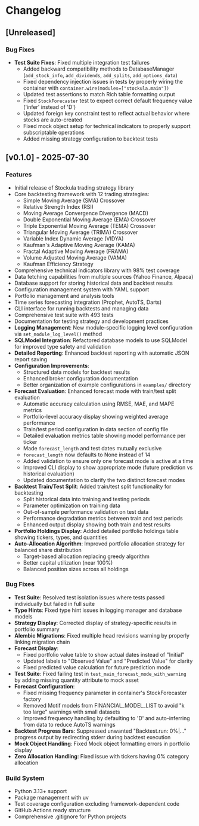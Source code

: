 # Changelog

## [Unreleased]

### Bug Fixes

- **Test Suite Fixes**: Fixed multiple integration test failures
  - Added backward compatibility methods to DatabaseManager (`add_stock_info`, `add_dividends`, `add_splits`, `add_options_data`)
  - Fixed dependency injection issues in tests by properly wiring the container with `container.wire(modules=["stockula.main"])`
  - Updated test assertions to match Rich table formatting output
  - Fixed `StockForecaster` test to expect correct default frequency value ('infer' instead of 'D')
  - Updated foreign key constraint test to reflect actual behavior where stocks are auto-created
  - Fixed mock object setup for technical indicators to properly support subscriptable operations
  - Added missing strategy configuration to backtest tests

## [v0.1.0] - 2025-07-30

### Features

- Initial release of Stockula trading strategy library
- Core backtesting framework with 12 trading strategies:
  - Simple Moving Average (SMA) Crossover
  - Relative Strength Index (RSI)
  - Moving Average Convergence Divergence (MACD)
  - Double Exponential Moving Average (EMA) Crossover
  - Triple Exponential Moving Average (TEMA) Crossover
  - Triangular Moving Average (TRIMA) Crossover
  - Variable Index Dynamic Average (VIDYA)
  - Kaufman's Adaptive Moving Average (KAMA)
  - Fractal Adaptive Moving Average (FRAMA)
  - Volume Adjusted Moving Average (VAMA)
  - Kaufman Efficiency Strategy
- Comprehensive technical indicators library with 98% test coverage
- Data fetching capabilities from multiple sources (Yahoo Finance, Alpaca)
- Database support for storing historical data and backtest results
- Configuration management system with YAML support
- Portfolio management and analysis tools
- Time series forecasting integration (Prophet, AutoTS, Darts)
- CLI interface for running backtests and managing data
- Comprehensive test suite with 493 tests
- Documentation for testing strategy and development practices
- **Logging Management**: New module-specific logging level configuration via `set_module_log_level()` method
- **SQLModel Integration**: Refactored database models to use SQLModel for improved type safety and validation
- **Detailed Reporting**: Enhanced backtest reporting with automatic JSON report saving
- **Configuration Improvements**:
  - Structured data models for backtest results
  - Enhanced broker configuration documentation
  - Better organization of example configurations in `examples/` directory
- **Forecast Evaluation**: Enhanced forecast mode with train/test split evaluation
  - Automatic accuracy calculation using RMSE, MAE, and MAPE metrics
  - Portfolio-level accuracy display showing weighted average performance
  - Train/test period configuration in data section of config file
  - Detailed evaluation metrics table showing model performance per ticker
  - Made `forecast_length` and test dates mutually exclusive
  - `forecast_length` now defaults to None instead of 14
  - Added validation to ensure only one forecast mode is active at a time
  - Improved CLI display to show appropriate mode (future prediction vs historical evaluation)
  - Updated documentation to clarify the two distinct forecast modes
- **Backtest Train/Test Split**: Added train/test split functionality for backtesting
  - Split historical data into training and testing periods
  - Parameter optimization on training data
  - Out-of-sample performance validation on test data
  - Performance degradation metrics between train and test periods
  - Enhanced output display showing both train and test results
- **Portfolio Holdings Display**: Added detailed portfolio holdings table showing tickers, types, and quantities
- **Auto-Allocation Algorithm**: Improved portfolio allocation strategy for balanced share distribution
  - Target-based allocation replacing greedy algorithm
  - Better capital utilization (near 100%)
  - Balanced position sizes across all holdings

### Bug Fixes

- **Test Suite**: Resolved test isolation issues where tests passed individually but failed in full suite
- **Type Hints**: Fixed type hint issues in logging manager and database models
- **Strategy Display**: Corrected display of strategy-specific results in portfolio summary
- **Alembic Migrations**: Fixed multiple head revisions warning by properly linking migration chain
- **Forecast Display**:
  - Fixed portfolio value table to show actual dates instead of "Initial"
  - Updated labels to "Observed Value" and "Predicted Value" for clarity
  - Fixed predicted value calculation for future prediction mode
- **Test Suite**: Fixed failing test in `test_main_forecast_mode_with_warning` by adding missing quantity attribute to mock asset
- **Forecast Configuration**:
  - Fixed missing frequency parameter in container's StockForecaster factory
  - Removed Motif models from FINANCIAL_MODEL_LIST to avoid "k too large" warnings with small datasets
  - Improved frequency handling by defaulting to 'D' and auto-inferring from data to reduce AutoTS warnings
- **Backtest Progress Bars**: Suppressed unwanted "Backtest.run: 0%|..." progress output by redirecting stderr during backtest execution
- **Mock Object Handling**: Fixed Mock object formatting errors in portfolio display
- **Zero Allocation Handling**: Fixed issue with tickers having 0% category allocation

### Build System

- Python 3.13+ support
- Package management with uv
- Test coverage configuration excluding framework-dependent code
- GitHub Actions ready structure
- Comprehensive .gitignore for Python projects
